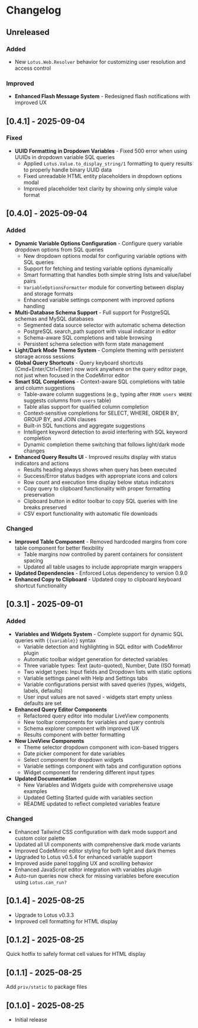 # Changelog

## Unreleased

### Added

- New `Lotus.Web.Resolver` behavior for customizing user resolution and access control

### Improved

- **Enhanced Flash Message System** - Redesigned flash notifications with improved UX

## [0.4.1] - 2025-09-04

### Fixed

- **UUID Formatting in Dropdown Variables** - Fixed 500 error when using UUIDs in dropdown variable SQL queries
  - Applied `Lotus.Value.to_display_string/1` formatting to query results to properly handle binary UUID data
  - Fixed unreadable HTML entity placeholders in dropdown options modal
  - Improved placeholder text clarity by showing only simple value format

## [0.4.0] - 2025-09-04

### Added

- **Dynamic Variable Options Configuration** - Configure query variable dropdown options from SQL queries
  - New dropdown options modal for configuring variable options with SQL queries
  - Support for fetching and testing variable options dynamically
  - Smart formatting that handles both simple string lists and value/label pairs
  - `VariableOptionsFormatter` module for converting between display and storage formats
  - Enhanced variable settings component with improved options handling
- **Multi-Database Schema Support** - Full support for PostgreSQL schemas and MySQL databases
  - Segmented data source selector with automatic schema detection
  - PostgreSQL search_path support with visual indicator in editor
  - Schema-aware SQL completions and table browsing
  - Persistent schema selection with form state management
- **Light/Dark Mode Theme System** - Complete theming with persistent storage across sessions
- **Global Query Shortcuts** - Query keyboard shortcuts (Cmd+Enter/Ctrl+Enter) now work anywhere on the query editor page, not just when focused in the CodeMirror editor
- **Smart SQL Completions** - Context-aware SQL completions with table and column suggestions
  - Table-aware column suggestions (e.g., typing after `FROM users WHERE` suggests columns from `users` table)
  - Table alias support for qualified column completion
  - Context-sensitive completions for SELECT, WHERE, ORDER BY, GROUP BY, and JOIN clauses
  - Built-in SQL functions and aggregate suggestions
  - Intelligent keyword detection to avoid interfering with SQL keyword completion
  - Dynamic completion theme switching that follows light/dark mode changes
- **Enhanced Query Results UI** - Improved results display with status indicators and actions
  - Results heading always shows when query has been executed
  - Success/Error status badges with appropriate icons and colors
  - Row count and execution time display below status indicators
  - Copy query to clipboard functionality with proper formatting preservation
  - Clipboard button in editor toolbar to copy SQL queries with line breaks preserved
  - CSV export functionality with automatic file downloads

### Changed

- **Improved Table Component** - Removed hardcoded margins from core table component for better flexibility
  - Table margins now controlled by parent containers for consistent spacing
  - Updated all table usages to include appropriate margin wrappers
- **Updated Dependencies** - Enforced Lotus dependency to version 0.9.0
- **Enhanced Copy to Clipboard** - Updated copy to clipboard keyboard shortcut functionality

## [0.3.1] - 2025-09-01

### Added

- **Variables and Widgets System** - Complete support for dynamic SQL queries with `{{variable}}` syntax
  - Variable detection and highlighting in SQL editor with CodeMirror plugin
  - Automatic toolbar widget generation for detected variables
  - Three variable types: Text (auto-quoted), Number, Date (ISO format)
  - Two widget types: Input fields and Dropdown lists with static options
  - Variable settings panel with Help and Settings tabs
  - Variable configurations persist with saved queries (types, widgets, labels, defaults)
  - User input values are not saved - widgets start empty unless defaults are set
- **Enhanced Query Editor Components**
  - Refactored query editor into modular LiveView components
  - New toolbar components for variables and query controls
  - Schema explorer component with improved UX
  - Results component with better formatting
- **New LiveView Components**
  - Theme selector dropdown component with icon-based triggers
  - Date picker component for date variables
  - Select component for dropdown widgets
  - Variable settings component with tabs and configuration options
  - Widget component for rendering different input types
- **Updated Documentation**
  - New Variables and Widgets guide with comprehensive usage examples
  - Updated Getting Started guide with variables section
  - README updated to reflect completed variables feature

### Changed
- Enhanced Tailwind CSS configuration with dark mode support and custom color palette
- Updated all UI components with comprehensive dark mode variants
- Improved CodeMirror editor styling for both light and dark themes
- Upgraded to Lotus v0.5.4 for enhanced variable support
- Improved aside panel toggling UX and scrolling behavior
- Enhanced JavaScript editor integration with variables plugin
- Auto-run queries now check for missing variables before execution using `Lotus.can_run?`

## [0.1.4] - 2025-08-25

- Upgrade to Lotus v0.3.3
- Improved cell formatting for HTML display

## [0.1.2] - 2025-08-25

Quick hotfix to safely format cell values for HTML display

## [0.1.1] - 2025-08-25

Add `priv/static` to package files

## [0.1.0] - 2025-08-25
- Initial release
